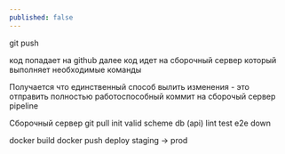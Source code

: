 ```yaml
---
published: false
---
```

git push

код попадает на github
далее код идет на сборочный сервер который выполняет необходимые команды

Получается что единственный способ вылить изменения - это отправить полностью работоспособный коммит
на сборочый сервер
pipeline

Сборочный сервер
git pull
init
valid scheme db (api)
lint
test
e2e
down

docker build
docker push
deploy staging -> prod